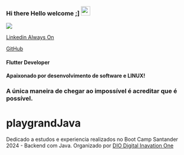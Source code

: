 ### Hi there Hello welcome ;]  <img src="https://media.giphy.com/media/hvRJCLFzcasrR4ia7z/giphy.gif" width="25px">
![](https://visitor-badge.glitch.me/badge?page_id=correiarangel)

[Linkedin Always On](https://www.linkedin.com/in/marcos-fabiano-correia-rangel/)

[GitHub](https://github.com/correiarangel) 

#### Flutter Developer
#### Apaixonado por desenvolvimento de software e LINUX!

### A única maneira de chegar ao impossível é acreditar que é possível.

# playgrandJava

   Dedicado a estudos e experiencia realizados no Boot Camp  Santander 2024 - Backend com Java. 
   Organizado por [DIO Digital Inavation One](https://www.dio.me)    

